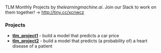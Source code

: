TLM Monthly Projects by *thelearningmachine.ai*. Join our Slack to work on them together! -> http://tiny.cc/xcnwcz

### Projects
-  [**tlm_project1**](https://github.com/the-learning-machine/projects/tree/master/tlm_project1) - build a model that predicts a car price
- [**tlm_project2**](https://github.com/the-learning-machine/projects/tree/master/tlm_project2) - build a model that predicts (a probability of) a heart disease of a patient
